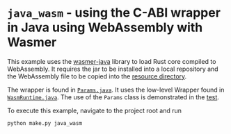 # `java_wasm` - using the C-ABI wrapper in Java using WebAssembly with Wasmer

This example uses the [wasmer-java](https://github.com/wasmerio/wasmer-java)
library to load Rust core compiled to WebAssembly. It requires the jar to be
installed into a local repository and the WebAssembly file to be copied into the
[resource directory](src/main/resources).

The wrapper is found in [`Params.java`](src/main/java/rust_wasm/Params.java). It
uses the low-level Wrapper found in
[`WasmRuntime.java`](src/main/java/rust_wasm/WasmRuntime.java). The use of the
`Params` class is demonstrated in the
[test](src/test/java/rust_wasm/ParamsTest.java).

To execute this example, navigate to the project root and run

```bash
python make.py java_wasm
```
